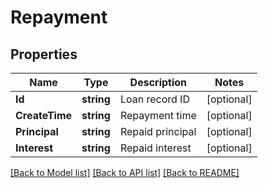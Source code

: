 # Repayment

## Properties

Name | Type | Description | Notes
------------ | ------------- | ------------- | -------------
**Id** | **string** | Loan record ID | [optional] 
**CreateTime** | **string** | Repayment time | [optional] 
**Principal** | **string** | Repaid principal | [optional] 
**Interest** | **string** | Repaid interest | [optional] 

[[Back to Model list]](../README.md#documentation-for-models) [[Back to API list]](../README.md#documentation-for-api-endpoints) [[Back to README]](../README.md)


